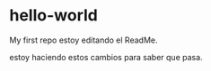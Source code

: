 # hello-world
My first repo
estoy editando el ReadMe.

estoy haciendo estos cambios para saber que pasa.
